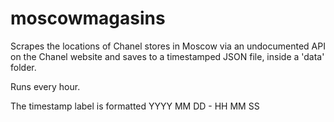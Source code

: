 # moscowmagasins

Scrapes the locations of Chanel stores in Moscow via an undocumented API on the Chanel website and saves to a timestamped JSON file, inside a 'data' folder.

Runs every hour.

The timestamp label is formatted YYYY MM DD - HH MM SS
